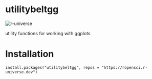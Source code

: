 # utilitybeltgg
![r-universe](https://selkamand.r-universe.dev/badges/utilitybeltgg)

utility functions for working with ggplots

# Installation
```
install.packages("utilitybeltgg", repos = "https://ropensci.r-universe.dev")
```
